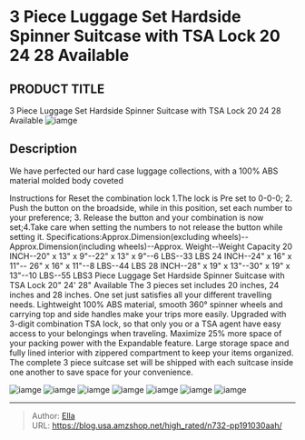 # 3 Piece Luggage Set Hardside Spinner Suitcase with TSA Lock 20 24 28 Available


## PRODUCT TITLE 

3 Piece Luggage Set Hardside Spinner Suitcase with TSA Lock 20 24 28 Available
![iamge](https://b2bfiles1.gigab2b.cn/image/wkseller/19834/20230109_123e270de088a8cd6de87930b82a8e05.jpg)

## Description

We have perfected our hard case luggage collections, with a 100% ABS material molded body coveted

Instructions for Reset the combination lock 1.The lock is Pre set to 0-0-0; 2. Push the button on the broadside, while in this position, set each number to your preference; 3. Release the button and your combination is now set;4.Take care when setting the numbers to not release the button while setting it. 
Specifications:Approx.Dimension(excluding wheels)--Approx.Dimension(including wheels)--Approx. Weight--Weight Capacity 
20 INCH--20&#34; x 13&#34; x 9&#34;--22&#34; x 13&#34; x 9&#34;--6 LBS--33 LBS 
24 INCH--24&#34; x 16&#34; x 11&#34;-- 26&#34; x 16&#34; x 11&#34;--8 LBS--44 LBS 
28 INCH--28&#34; x 19&#34; x 13&#34;--30&#34; x 19&#34; x 13&#34;--10 LBS--55 LBS3 Piece Luggage Set Hardside Spinner Suitcase with TSA Lock 20&#34; 24&#39; 28&#34; Available The 3 pieces set includes 20 inches, 24 inches and 28 inches. One set just satisfies all your different travelling needs.
Lightweight 100% ABS material, smooth 360° spinner wheels and carrying top and side handles make your trips more easily.
Upgraded with 3-digit combination TSA lock, so that only you or a TSA agent have easy access to your belongings when traveling.
Maximize 25% more space of your packing power with the Expandable feature. Large storage space and fully lined interior with zippered compartment to keep your items organized.
The complete 3 piece suitcase set will be shipped with each suitcase inside one another to save space for your convenience.






![iamge](https://b2bfiles1.gigab2b.cn/image/wkseller/19834/20230109_79de66a58208bfb3690f99678af6ca39.jpg)
![iamge](https://b2bfiles1.gigab2b.cn/image/wkseller/19834/20230109_caf065e82f55d1e4ad8cd4720111dade.jpg)
![iamge](https://b2bfiles1.gigab2b.cn/image/wkseller/19834/20230109_86b43cb3892db4abe0fe7601983328c0.jpg)
![iamge](https://b2bfiles1.gigab2b.cn/image/wkseller/19834/20230109_a2408a687c3e4b1c7ac998432863e374.jpg)
![iamge](https://b2bfiles1.gigab2b.cn/image/wkseller/19834/20230109_6a8abe8ede2c1340bd1556e754493797.jpg)
![iamge](https://b2bfiles1.gigab2b.cn/image/wkseller/19834/20230109_4646b2283b6c0b791aca655422eed01c.jpg)
![iamge](https://b2bfiles1.gigab2b.cn/image/wkseller/19834/20230109_fc41e0451770ac451f6246cd78c96a26.jpg)


---

> Author: [Ella](https://blog.usa.amzshop.net/)  
> URL: https://blog.usa.amzshop.net/high_rated/n732-pp191030aah/  

